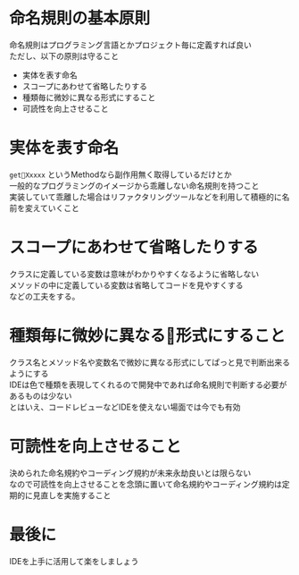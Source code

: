 # 命名規則の基本原則
命名規則はプログラミング言語とかプロジェクト毎に定義すれば良い  
ただし、以下の原則は守ること

- 実体を表す命名
- スコープにあわせて省略したりする
- 種類毎に微妙に異なる形式にすること
- 可読性を向上させること

# 実体を表す命名
`getXxxxx` というMethodなら副作用無く取得しているだけとか  
一般的なプログラミングのイメージから乖離しない命名規則を持つこと  
実装していて乖離した場合はリファクタリングツールなどを利用して積極的に名前を変えていくこと  

# スコープにあわせて省略したりする
クラスに定義している変数は意味がわかりやすくなるように省略しない  
メソッドの中に定義している変数は省略してコードを見やすくする  
などの工夫をする。

# 種類毎に微妙に異なる形式にすること
クラス名とメソッド名や変数名で微妙に異なる形式にしてぱっと見で判断出来るようにする  
IDEは色で種類を表現してくれるので開発中であれば命名規則で判断する必要があるものは少ない  
とはいえ、コードレビューなどIDEを使えない場面では今でも有効  

# 可読性を向上させること
決められた命名規約やコーディング規約が未来永劫良いとは限らない  
なので可読性を向上させることを念頭に置いて命名規約やコーディング規約は定期的に見直しを実施すること  

# 最後に
IDEを上手に活用して楽をしましょう
